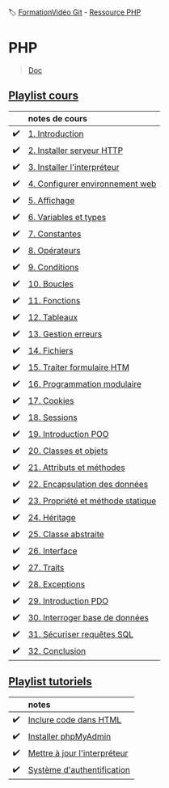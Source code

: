:label: [FormationVidéo Git](https://github.com/jasonchampagne/FormationVideo) - [Ressource PHP](https://github.com/jasonchampagne/FormationVideo/tree/master/Ressources/PHP)

# PHP
> [Doc](https://www.php.net/manual/fr/index.php)  

## [Playlist cours](https://github.com/jasonchampagne/FormationVideo/blob/master/Playlists/php-cours.md)  

||notes de cours|
-|:-|
|:heavy_check_mark:|[1. Introduction](cours/001_introduction/note.md)
|:heavy_check_mark:|[2. Installer serveur HTTP](cours/002_installer_serveur/note.md)
|:heavy_check_mark:|[3. Installer l'interpréteur](cours/003_installer_interpréteur/note.md)
|:heavy_check_mark:|[4. Configurer environnement web](cours/004_configurer_environnement_web/note.md)
|:heavy_check_mark:|[5. Affichage](cours/005_affichage/note.md)
|:heavy_check_mark:|[6. Variables et types](cours/006_variables_et_types/note.md)
|:heavy_check_mark:|[7. Constantes](cours/007_constantes/note.md)
|:heavy_check_mark:|[8. Opérateurs](cours/008_opérateurs/note.md)
|:heavy_check_mark:|[9. Conditions](cours/009_conditions/note.md)
|:heavy_check_mark:|[10. Boucles](cours/010_boucles/note.md)
|:heavy_check_mark:|[11. Fonctions](cours/011_fonctions/note.md)
|:heavy_check_mark:|[12. Tableaux](cours/012_tableaux/note.md)
|:heavy_check_mark:|[13. Gestion erreurs](cours/013_gestion_erreurs/note.md)
|:heavy_check_mark:|[14. Fichiers](cours/014_fichiers/note.md)
|:heavy_check_mark:|[15. Traiter formulaire HTM](cours/015_forrmulaireHTML/note.md)
|:heavy_check_mark:|[16. Programmation modulaire](cours/016_programmationModulaire/note.md)
|:heavy_check_mark:|[17. Cookies](cours/017_cookies/note.md)
|:heavy_check_mark:|[18. Sessions](cours/018_sessions/note.md)
|:heavy_check_mark:|[19. Introduction POO](cours/019_introductionPOO/note.md)
|:heavy_check_mark:|[20. Classes et objets](cours/020_classes&objets/note.md)
|:heavy_check_mark:|[21. Attributs et méthodes](cours/021_attributs&méthodes/note.md)
|:heavy_check_mark:|[22. Encapsulation des données](cours/022_encapsulation/note.md)
|:heavy_check_mark:|[23. Propriété et méthode statique](cours/023_propriété&méthode_statique/note.md)
|:heavy_check_mark:|[24. Héritage](cours/024_heritage/note.md)
|:heavy_check_mark:|[25. Classe abstraite](cours/025_classe_abstraite/note.md)
|:heavy_check_mark:|[26. Interface](cours/026_interface/note.md)
|:heavy_check_mark:|[27. Traits](cours/027_traits/note.md)
|:heavy_check_mark:|[28. Exceptions](cours/028_exceptions/note.md)
|:heavy_check_mark:|[29. Introduction PDO](cours/029_introductionPDO/note.md)
|:heavy_check_mark:|[30. Interroger base de données](cours/030_interroger_base_de_données/note.md)
|:heavy_check_mark:|[31. Sécuriser requêtes SQL](cours/031_sécurisé_requêtes_SQL/note.md)
|:heavy_check_mark:|[32. Conclusion](cours/032_conclusion/note.md)


## [Playlist tutoriels](https://github.com/jasonchampagne/FormationVideo/blob/master/Playlists/php-tutoriels.md)  

||notes|
-|:-|
|:heavy_check_mark:|[Inclure code dans HTML](tutos/inclure_code_dans_HTML/note.md)
|:heavy_check_mark:|[Installer phpMyAdmin](tutos/installer_phpMyAdmin/note.md)
|:heavy_check_mark:|[Mettre à jour l'interpréteur](tutos/mettre_à_jour_interpréteur/note.md)
|:heavy_check_mark:|[Système d'authentification](tutos/système_authentification/note.md)